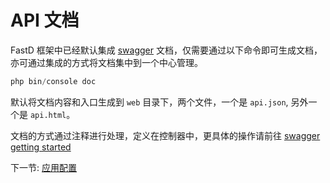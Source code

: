 # API 文档

FastD 框架中已经默认集成 [swagger](https://github.com/zircote/swagger-php) 文档，仅需要通过以下命令即可生成文档，亦可通过集成的方式将文档集中到一个中心管理。

```php
php bin/console doc
```

默认将文档内容和入口生成到 `web` 目录下，两个文件，一个是 `api.json`, 另外一个是 `api.html`。

文档的方式通过注释进行处理，定义在控制器中，更具体的操作请前往 [swagger getting started](https://github.com/zircote/swagger-php/blob/master/docs/Getting-started.md)

下一节: [应用配置](3-1-configuration.md)